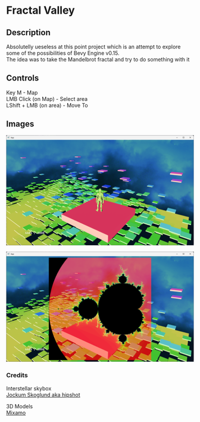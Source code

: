 # Fractal Valley
## Description
Absolutelly ueseless at this point project which is an attempt to explore some of the possibilities of Bevy Engine v0.15.  
The idea was to take the Mandelbrot fractal and try to do something with it
## Controls
Key M - Map  
LMB Click (on Map) - Select area  
LShift + LMB (on area) - Move To

## Images

![image1](img/image1.png)

![image2](img/image2.png)


### Credits
Interstellar skybox   
[Jockum Skoglund aka hipshot](https://www.zfight.com)

3D Models  
[Mixamo](https://www.mixamo.com/)

